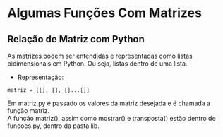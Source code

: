 # Algumas Funções Com Matrizes

## Relação de Matriz com Python

As matrizes podem ser entendidas e representadas como listas bidimensionais em Python.
Ou seja, listas dentro de uma lista.
* Representação: 

`matriz = [[], [], []...[]]`

Em matriz.py é passado os valores da matriz desejada e é chamada a função matriz.  
A função matriz(), assim como mostrar() e transposta() estão dentro de funcoes.py, dentro da pasta lib.